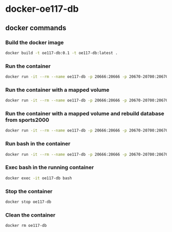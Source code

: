 # docker-oe117-db

## docker commands

### Build the docker image

```bash
docker build -t oe117-db:0.1 -t oe117-db:latest .
```

### Run the container

```bash
docker run -it --rm --name oe117-db -p 20666:20666 -p 20670-20700:20670-20700 oe117-db:latest
```

### Run the container with a mapped volume

```bash
docker run -it --rm --name oe117-db -p 20666:20666 -p 20670-20700:20670-20700 -v S:/workspaces/docker-volumes/sports2000:/var/lib/openedge/data oe117-db:latest
```

### Run the container with a mapped volume and rebuild database from sports2000

```bash
docker run -it --rm --name oe117-db -p 20666:20666 -p 20670-20700:20670-20700 -v S:/workspaces/docker-volumes/sports2000:/var/lib/openedge/data -e OPENEDGE_REBUILD=true -e OPENEDGE_BASE=sports2000 oe117-db:latest
```

### Run bash in the container

```bash
docker run -it --rm --name oe117-db -p 20666:20666 -p 20670-20700:20670-20700 oe117-db:latest bash
```

### Exec bash in the running container

```bash
docker exec -it oe117-db bash
```

### Stop the container

```bash
docker stop oe117-db
```

### Clean the container

```bash
docker rm oe117-db
```
